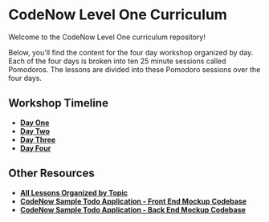 # CodeNow Level One Curriculum
Welcome to the CodeNow Level One curriculum repository!

Below, you'll find the content for the four day workshop organized by day. Each of the four days is broken into ten 25 minute sessions called Pomodoros. The lessons are divided into these Pomodoro sessions over the four days.

## Workshop Timeline
  * [**Day One**](/workshop_timelines/day_one_timeline.md "Day One Timeline")
  * [**Day Two**](/workshop_timelines/day_two_timeline.md "Day Two Timeline")
  * [**Day Three**](/workshop_timelines/day_three_timeline.md "Day Three Timeline")
  * [**Day Four**](/workshop_timelines/day_four_timeline.md "Day Four Timeline")

## Other Resources
  * [**All Lessons Organized by Topic**](/all_lessons.md "All Lessons")
  * [**CodeNow Sample Todo Application - Front End Mockup Codebase**](https://github.com/CodeNowOrg/todo_app_mockup "CodeNow Sample Todo Application - Front End Mockup Codebase")
  * [**CodeNow Sample Todo Application - Back End Mockup Codebase**](https://github.com/CodeNowOrg/todo_app_back_end "CodeNow Sample Todo Application - Back End Mockup Codebase")
